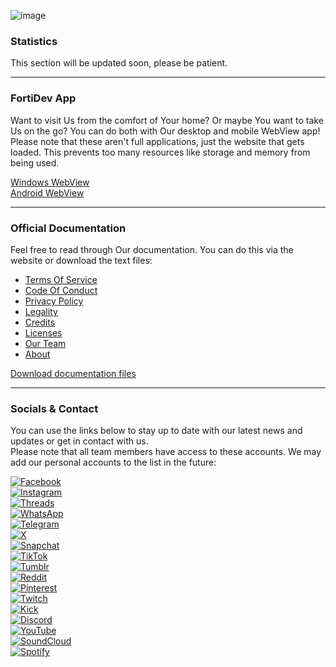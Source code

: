 ![image](https://github.com/user-attachments/assets/3c08f352-ef9f-4d56-878b-069bac7143c2)

### Statistics
This section will be updated soon, please be patient.

---

### FortiDev App
Want to visit Us from the comfort of Your home? Or maybe You want to take Us on the go? You can do both with Our desktop and mobile WebView app! Please note that these aren't full applications, just the website that gets loaded. This prevents too many resources like storage and memory from being used.  

[Windows WebView](https://google.com/404)  
[Android WebView](https://google.com/404)  

---

### Official Documentation
Feel free to read through Our documentation. You can do this via the website or download the text files:  

- [Terms Of Service](https://google.com/404)
- [Code Of Conduct](https://google.com/404)
- [Privacy Policy](https://google.com/404)
- [Legality](https://google.com/404)
- [Credits](https://google.com/404)
- [Licenses](https://google.com/404)  
- [Our Team](https://google.com/404)
- [About](https://google.com/404)

[Download documentation files](https://google.com/404)  

---

### Socials & Contact
You can use the links below to stay up to date with our latest news and updates or get in contact with us.  
Please note that all team members have access to these accounts. We may add our personal accounts to the list in the future:

[![Facebook](https://img.shields.io/badge/Facebook-000?logo=facebook&logoColor=white)](https://google.com/404)  
[![Instagram](https://img.shields.io/badge/Instagram-000?logo=instagram&logoColor=white)](https://google.com/404)  
[![Threads](https://img.shields.io/badge/Threads-000?logo=threads&logoColor=white)](https://google.com/404)  
[![WhatsApp](https://img.shields.io/badge/WhatsApp-000?logo=whatsapp&logoColor=white)](https://google.com/404)  
[![Telegram](https://img.shields.io/badge/Telegram-000?logo=telegram&logoColor=white)](https://google.com/404)  
[![X](https://img.shields.io/badge/X-000?logo=x&logoColor=white)](https://google.com/404)  
[![Snapchat](https://img.shields.io/badge/Snapchat-000?logo=snapchat&logoColor=white)](https://google.com/404)  
[![TikTok](https://img.shields.io/badge/TikTok-000?logo=tiktok&logoColor=white)](https://google.com/404)  
[![Tumblr](https://img.shields.io/badge/Tumblr-000?logo=tumblr&logoColor=white)](https://google.com/404)  
[![Reddit](https://img.shields.io/badge/Reddit-000?logo=reddit&logoColor=white)](https://google.com/404)  
[![Pinterest](https://img.shields.io/badge/Pinterest-000?logo=pinterest&logoColor=white)](https://google.com/404)  
[![Twitch](https://img.shields.io/badge/Twitch-000?logo=twitch&logoColor=white)](https://google.com/404)  
[![Kick](https://img.shields.io/badge/Kick-000?logo=kick&logoColor=white)](https://google.com/404)  
[![Discord](https://img.shields.io/badge/Discord-000?logo=discord&logoColor=white)](https://google.com/404)  
[![YouTube](https://img.shields.io/badge/YouTube-000?logo=youtube&logoColor=white)](https://google.com/404)  
[![SoundCloud](https://img.shields.io/badge/SoundCloud-000?logo=soundcloud&logoColor=white)](https://google.com/404)  
[![Spotify](https://img.shields.io/badge/Spotify-000?logo=spotify&logoColor=white)](https://google.com/404)  
